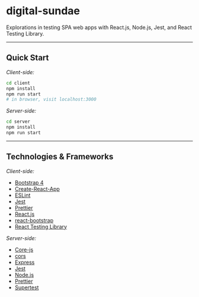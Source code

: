 # digital-sundae

Explorations in testing SPA web apps with React.js, Node.js, Jest, and React Testing Library.

---

## Quick Start

_Client-side:_
```sh
cd client
npm install
npm run start
# in browser, visit localhost:3000
```

_Server-side:_
```sh
cd server
npm install
npm run start
```

---

## Technologies & Frameworks

_Client-side:_

- [Bootstrap 4](https://getbootstrap.com/)
- [Create-React-App](https://create-react-app.dev/)
- [ESLint](https://eslint.org/)
- [Jest](https://jestjs.io/)
- [Prettier](https://prettier.io/)
- [React.js](https://reactjs.org/)
- [react-bootstrap](https://react-bootstrap.github.io/)
- [React Testing Library](https://testing-library.com/docs/react-testing-library/intro/)

_Server-side:_

- [Core-js](https://www.npmjs.com/package/core-js)
- [cors](https://www.npmjs.com/package/cors)
- [Express](https://expressjs.com/)
- [Jest](https://jestjs.io/)
- [Node.js](https://nodejs.org/en/)
- [Prettier](https://prettier.io/)
- [Supertest](https://www.npmjs.com/package/supertest)